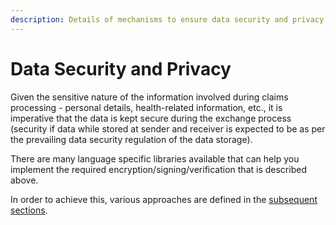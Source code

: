 ```yaml
---
description: Details of mechanisms to ensure data security and privacy
---
```


# Data Security and Privacy

Given the sensitive nature of the information involved during claims processing - personal details, health-related information,  etc., it is imperative that the data is kept secure during the exchange process (security if data while stored at sender and receiver is expected to be as per the prevailing data security regulation of the data storage).&#x20;

There are many language specific libraries available that can help you implement the required encryption/signing/verification that is described above.

In order to achieve this, various approaches are defined in the [subsequent sections](transport-security.md).
